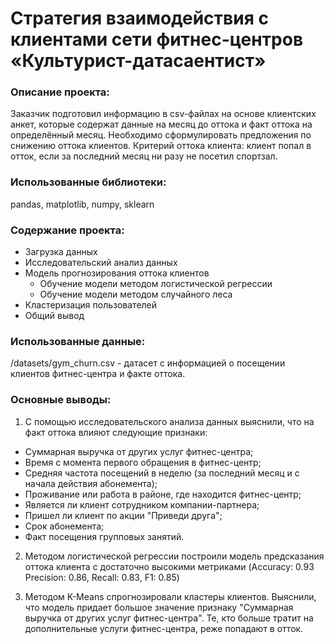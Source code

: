 # Cтратегия взаимодействия с клиентами сети фитнес-центров «Культурист-датасаентист»

### Описание проекта: 
Заказчик подготовил информацию в csv-файлах на основе клиентских анкет, которые содержат данные на месяц до оттока и факт оттока на определённый месяц.
Необходимо сформулировать предложения по снижению оттока клиентов.
Критерий оттока клиента: клиент попал в отток, если за последний месяц ни разу не посетил спортзал.

### Использованные библиотеки: 
pandas, matplotlib, numpy, sklearn

### Содержание проекта:
- Загрузка данных
- Исследовательский анализ данных
- Модель прогнозирования оттока клиентов
  - Обучение модели методом логистической регрессии
  - Обучение модели методом случайного леса
- Кластеризация пользователей
- Общий вывод

### Использованные данные:
/datasets/gym_churn.csv - датасет с информацией о посещении клиентов фитнес-центра и факте оттока.

### Основные выводы:
1) С помощью исследовательского анализа данных выяснили, что на факт оттока влияют следующие признаки:
- Суммарная выручка от других услуг фитнес-центра;
- Время с момента первого обращения в фитнес-центр;
- Средняя частота посещений в неделю (за последний месяц и с начала действия абонемента);
- Проживание или работа в районе, где находится фитнес-центр;
- Является ли клиент сотрудником компании-партнера;
- Пришел ли клиент по акции "Приведи друга";
- Срок абонемента;
- Факт посещения групповых занятий.

2) Методом логистической регрессии построили модель предсказания оттока клиента с достаточно высокими метриками (Accuracy: 0.93 Precision: 0.86, Recall: 0.83, F1: 0.85)

3) Методом K-Means спрогнозировали кластеры клиентов. Выяснили, что модель придает большое значение признаку "Суммарная выручка от других услуг фитнес-центра". Те, кто больше тратит на дополнительные услуги фитнес-центра, реже попадают в отток.
